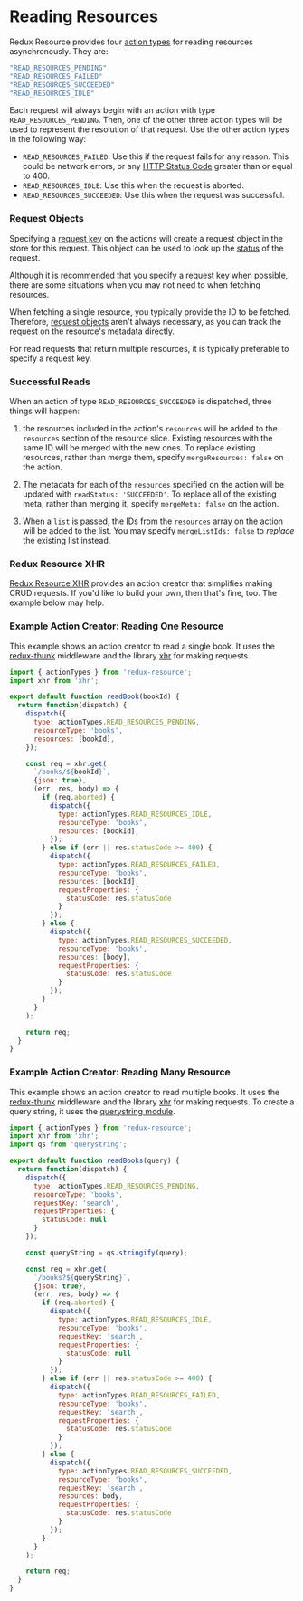 # Reading Resources

Redux Resource provides four [action types](./request-actions.md) for
reading resources asynchronously. They are:

```js
"READ_RESOURCES_PENDING"
"READ_RESOURCES_FAILED"
"READ_RESOURCES_SUCCEEDED"
"READ_RESOURCES_IDLE"
```

Each request will always begin with an action with type
`READ_RESOURCES_PENDING`. Then, one of the other three action types will be
used to represent the resolution of that request. Use the other action types in the
following way:

- `READ_RESOURCES_FAILED`: Use this if the request fails for any reason. This
  could be network errors, or any
  [HTTP Status Code](https://en.wikipedia.org/wiki/List_of_HTTP_status_codes)
  greater than or equal to 400.
- `READ_RESOURCES_IDLE`: Use this when the request is aborted.
- `READ_RESOURCES_SUCCEEDED`: Use this when the request was successful.

### Request Objects

Specifying a [request key](requests/request-keys.md) on the actions will create a
request object in the store for this request. This object can be used to look up
the [status](requests/request-statuses.md) of the request.

Although it is recommended that you specify a request key when possible, there are some
situations when you may not need to when fetching resources.

When fetching a single resource, you typically provide the ID to be fetched. Therefore,
[request objects](requests/request-objects.md) aren't always necessary, as you can
track the request on the resource's metadata directly.

For read requests that return multiple resources, it is typically preferable to specify
a request key.

### Successful Reads

When an action of type `READ_RESOURCES_SUCCEEDED` is dispatched, three things
will happen:

1. the resources included in the action's `resources` will be added to the
  `resources` section of the resource slice. Existing resources with the same ID
  will be merged with the new ones. To replace existing resources, rather than
  merge them, specify `mergeResources: false` on the action.

2. The metadata for each of the `resources` specified on the action will be updated
  with  `readStatus: 'SUCCEEDED'`. To replace all of the existing meta, rather than
  merging it, specify `mergeMeta: false` on the action.

3. When a `list` is passed, the IDs from the `resources` array on the action will
  be added to the list. You may specify `mergeListIds: false` to _replace_ the existing
  list instead.

### Redux Resource XHR

[Redux Resource XHR](../extras/redux-resource-xhr.md) 
provides an action creator that simplifies making CRUD requests. If you'd like to
build your own, then that's fine, too. The example below may help.

### Example Action Creator: Reading One Resource

This example shows an action creator to read a single book. It uses the
[redux-thunk](https://github.com/gaearon/redux-thunk) middleware and the
library [xhr](https://github.com/naugtur/xhr) for making requests.

```js
import { actionTypes } from 'redux-resource';
import xhr from 'xhr';

export default function readBook(bookId) {
  return function(dispatch) {
    dispatch({
      type: actionTypes.READ_RESOURCES_PENDING,
      resourceType: 'books',
      resources: [bookId],
    });

    const req = xhr.get(
      `/books/${bookId}`,
      {json: true},
      (err, res, body) => {
        if (req.aborted) {
          dispatch({
            type: actionTypes.READ_RESOURCES_IDLE,
            resourceType: 'books',
            resources: [bookId],
          });
        } else if (err || res.statusCode >= 400) {
          dispatch({
            type: actionTypes.READ_RESOURCES_FAILED,
            resourceType: 'books',
            resources: [bookId],
            requestProperties: {
              statusCode: res.statusCode 
            }
          });
        } else {
          dispatch({
            type: actionTypes.READ_RESOURCES_SUCCEEDED,
            resourceType: 'books',
            resources: [body],
            requestProperties: {
              statusCode: res.statusCode 
            }
          });
        }
      }
    );

    return req;
  }
}
```

### Example Action Creator: Reading Many Resource

This example shows an action creator to read multiple books. It uses the
[redux-thunk](https://github.com/gaearon/redux-thunk) middleware and the
library [xhr](https://github.com/naugtur/xhr) for making requests. To create
a query string, it uses the
[querystring module](https://github.com/Gozala/querystring).

```js
import { actionTypes } from 'redux-resource';
import xhr from 'xhr';
import qs from 'querystring';

export default function readBooks(query) {
  return function(dispatch) {
    dispatch({
      type: actionTypes.READ_RESOURCES_PENDING,
      resourceType: 'books',
      requestKey: 'search',
      requestProperties: {
        statusCode: null
      }
    });

    const queryString = qs.stringify(query);

    const req = xhr.get(
      `/books?${queryString}`,
      {json: true},
      (err, res, body) => {
        if (req.aborted) {
          dispatch({
            type: actionTypes.READ_RESOURCES_IDLE,
            resourceType: 'books',
            requestKey: 'search',
            requestProperties: {
              statusCode: null
            }
          });
        } else if (err || res.statusCode >= 400) {
          dispatch({
            type: actionTypes.READ_RESOURCES_FAILED,
            resourceType: 'books',
            requestKey: 'search',
            requestProperties: {
              statusCode: res.statusCode 
            }
          });
        } else {
          dispatch({
            type: actionTypes.READ_RESOURCES_SUCCEEDED,
            resourceType: 'books',
            requestKey: 'search',
            resources: body,
            requestProperties: {
              statusCode: res.statusCode 
            }
          });
        }
      }
    );

    return req;
  }
}
```
